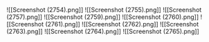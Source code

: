 ![[Screenshot (2754).png]]
![[Screenshot (2755).png]]
![[Screenshot (2757).png]]
![[Screenshot (2759).png]]
![[Screenshot (2760).png]]
![[Screenshot (2761).png]]
![[Screenshot (2762).png]]
![[Screenshot (2763).png]]
![[Screenshot (2764).png]]
![[Screenshot (2765).png]]

